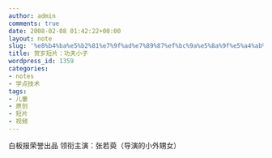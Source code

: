 ```yaml
---
author: admin
comments: true
date: 2008-02-08 01:42:22+00:00
layout: note
slug: '%e8%b4%ba%e5%b2%81%e7%9f%ad%e7%89%87%ef%bc%9a%e5%8a%9f%e5%a4%ab%e5%b0%8f%e5%ad%90'
title: 贺岁短片：功夫小子
wordpress_id: 1359
categories:
- notes
- 学点技术
tags:
- 儿童
- 原创
- 短片
- 视频
---
```


白板报荣誉出品
领衔主演：张若萸（导演的小外甥女）


